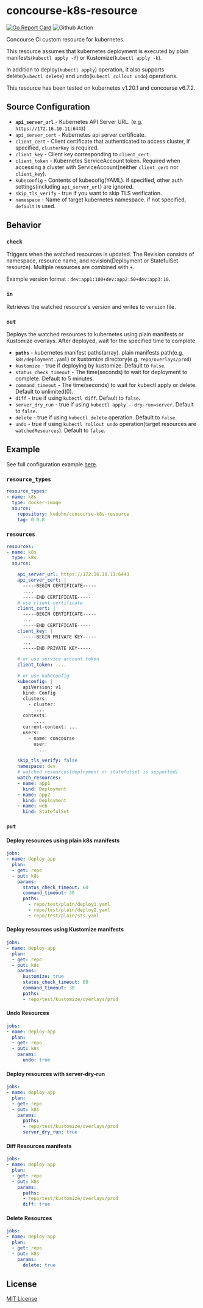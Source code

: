 # concourse-k8s-resource
[![Go Report Card](https://goreportcard.com/badge/github.com/brettbourgeois/concourse-k8s-resource)](https://goreportcard.com/report/github.com/brettbourgeois/concourse-k8s-resource)
![Github Action](https://github.com/brettbourgeois/concourse-k8s-resource/workflows/Go/badge.svg)

Concourse CI custom resource for kubernetes.

This resource assumes that kubernetes deployment is executed by plain manifests(`kubectl apply -f`) or Kustomize(`kubectl apply -k`).

In addition to deploy(`kubectl apply`) operation, it also supports delete(`kubectl delete`) and undo(`kubectl rollout undo`) operations.

This resource has been tested on kubernetes v1.20.1 and concourse v6.7.2.

## Source Configuration

* **`api_server_url`** - Kubernetes API Server URL. (e.g. `https://172.16.10.11:6443`)
* `api_server_cert` - Kubernetes api server certificate.
* `client_cert` - Client certificate that authenticated to access cluster, if specified, `clusterKey` is required. 
* `client_key` - Client key corresponding to `client_cert`.
* `client_token` - Kubernetes ServiceAccount token. Required when accessing a cluster with ServiceAccount(neither `client_cert` nor `client_key`).
* `kubeconfig` - Contents of kubecofig(YAML). if specified, other auth settings(including `api_server_url`) are ignored.
* `skip_tls_verify` - true if you want to skip TLS verification.
* `namespace` - Name of target kubernetes namespace. if not specified, `default` is used.

## Behavior

### `check`

Triggers when the watched resources is updated.
The Revision consists of namespace, resource name, and revision(Deployment or StatefulSet resource). 
Multiple resources are combined with `+`.

Example version format : `dev:app1:100+dev:app2:50+dev:app3:10`.

### `in`

Retrieves the watched resource's version and writes to `version` file.

### `out`

Deploys the watched resources to kubernetes using plain manifests or Kustomize overlays. After deployed, wait for the specified time to complete.

* **`paths`** - kubernetes manifest paths(array). plain manifests path(e.g. `k8s/deployment.yaml`) or kustomize directory(e.g. `repo/overlays/prod`)
* `kustomize` - true if deploying by kustomize. Default to `false`.
* `status_check_timeout` - The time(seconds) to wait for deployment to complete. Default to 5 minutes.
* `command_timeout` - The time(seconds) to wait for kubectl apply or delete. Default to unlimited(0).
* `diff` - true if using `kubectl diff`. Default to `false`.
* `server_dry_run` - true if using `kubectl apply --dry-run=server`. Default to `false`.
* `delete` - true if using `kubectl delete` operation. Default to `false`.
* `undo` - true if using `kubectl rollout undo` operation(target resources are `watchedResources`). Default to `false`.

## Example

See full configuration example [here](./test/test-pipeline.yaml).

### `resource_types` 

```yaml
resource_types:
- name: k8s
  type: docker-image
  source:
    repository: kudohn/concourse-k8s-resource
    tag: 0.0.8
```

### `resources`

```yaml
resources:
- name: k8s
  type: k8s
  source:

    api_server_url: https://172.16.10.11:6443
    api_server_cert: |
      -----BEGIN CERTIFICATE-----
      ....
      -----END CERTIFICATE-----
    # use client certificate
    client_cert: |
      -----BEGIN CERTIFICATE-----
      ...
      -----END CERTIFICATE-----
    client_key: |
      -----BEGIN PRIVATE KEY-----
      ...
      -----END PRIVATE KEY-----

    # or use service account token
    client_token: ....

    # or use kubeconfig
    kubeconfig: |
      apiVersion: v1
      kind: Config
      clusters:
        - cluster:
          ....
      contexts:
          ....
      current-context: ...
      users:
        - name: concourse
          user:
            ...

    skip_tls_verify: false
    namespace: dev
    # watched resources(deployment or statefulset is supported)
    watch_resources:
    - name: app1
      kind: Deployment
    - name: app2
      kind: Deployment
    - name: web
      kind: StatefulSet
```

### `put`

#### Deploy resources using plain k8s manifests

```yaml
jobs:
- name: deploy-app
  plan:
  - get: repo
  - put: k8s
    params:
      status_check_timeout: 60
      command_timeout: 30
      paths:
        - repo/test/plain/deploy1.yaml
        - repo/test/plain/deploy2.yaml
        - repo/test/plain/sts.yaml
```

#### Deploy resources using Kustomize manifests

```yaml
jobs:
- name: deploy-app
  plan:
  - get: repo
  - put: k8s
    params:
      kustomize: true
      status_check_timeout: 60
      command_timeout: 30
      paths:
      - repo/test/kustomize/overlays/prod
```

#### Undo Resources

```yaml
jobs:
- name: deploy-app
  plan:
  - get: repo
  - put: k8s
    params:
      undo: true
```

#### Deploy resources with server-dry-run

```yaml
jobs:
- name: deploy-app
  plan:
  - get: repo
  - put: k8s
    params:
      paths:
      - repo/test/kustomize/overlays/prod
      server_dry_run: true
```
#### Diff Resources manifests

```yaml
jobs:
- name: deploy-app
  plan:
  - get: repo
  - put: k8s
    params:
      paths:
      - repo/test/kustomize/overlays/prod
      diff: true
```
#### Delete Resources

```yaml
jobs:
- name: deploy-app
  plan:
  - get: repo
  - put: k8s
    params:
      delete: true
```

## License

[MIT License](./LICENSE)
